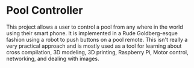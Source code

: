 # Pool Controller

This project allows a user to control a pool from any where in the world using their smart phone. It is implemented in a Rude Goldberg-esque fashion using a robot to push buttons on a pool remote. This isn't really a very practical approach and is mostly used as a tool for learning about cross compilation, 3D modeling, 3D printing, Raspberry Pi, Motor control, networking, and dealing with images. 